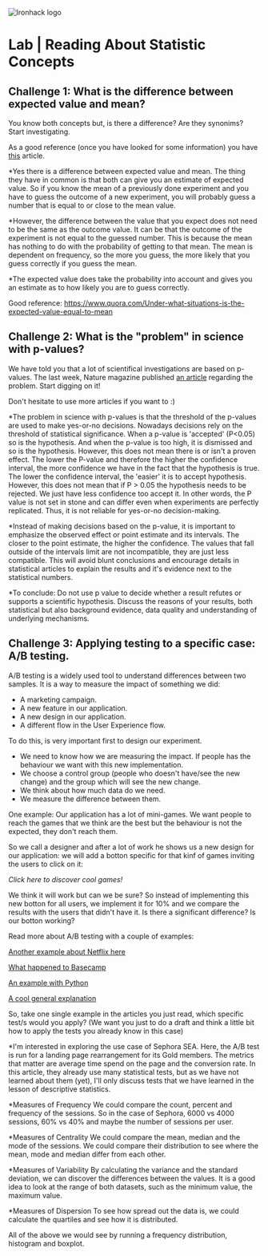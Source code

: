 ![Ironhack logo](https://i.imgur.com/1QgrNNw.png)

# Lab | Reading About Statistic Concepts

## Challenge 1: What is the difference between expected value and mean?
You know both concepts but, is there a difference? Are they synonims? Start investigating. 

As a good reference (once you have looked for some information) you have   [this](http://expected.news/value2) article.

*Yes there is a difference between expected value and mean. The thing they have in common is that both can give you an estimate of expected value. So if you know the mean of a previously done experiment and you have to guess the outcome of a new experiment, you will probably guess a number that is equal to or close to the mean value. 

*However, the difference between the value that you expect does not need to be the same as the outcome value. It can be that the outcome of the experiment is not equal to the guessed number. This is because the mean has nothing to do with the probability of getting to that mean. The mean is dependent on frequency, so the more you guess, the more likely that you guess correctly if you guess the mean.

*The expected value does take the probability into account and gives you an estimate as to how likely you are to guess correctly.

Good reference: https://www.quora.com/Under-what-situations-is-the-expected-value-equal-to-mean


## Challenge 2: What is the "problem" in science with p-values?
We have told you that a lot of scientifical investigations are based on p-values. The last week, Nature magazine published [an article](http://nature.social/statistical4) regarding the problem. Start digging on it!

Don't hesitate to use more articles if you want to :)

*The problem in science with p-values is that the threshold of the p-values are used to make yes-or-no decisions. Nowadays decisions rely on the threshold of statistical significance. When a p-value is 'accepted' (P<0.05) so is the hypothesis. And when the p-value is too high, it is dismissed and so is the hypothesis. However, this does not mean there is or isn't a proven effect. The lower the P-value and therefore the higher the confidence interval, the more confidence we have in the fact that the hypothesis is true. The lower the confidence interval, the 'easier' it is to accept hypothesis. However, this does not mean that if P > 0.05 the hypothesis needs to be rejected. We just have less confidence too accept it. In other words, the P value is not set in stone and can differ even when experiments are perfectly replicated. Thus, it is not reliable for yes-or-no decision-making.

*Instead of making decisions based on the p-value, it is important to emphasize the observed effect or point estimate and its intervals. The closer to the point estimate, the higher the confidence. The values that fall outside of the intervals limit are not incompatible, they are just less compatible. This will avoid blunt conclusions and encourage details in statistical articles to explain the results and it's evidence next to the statistical numbers.

*To conclude: Do not use p value to decide whether a result refutes or supports a scientific hypothesis. Discuss the reasons of your results, both statistical but also background evidence, data quality and understanding of underlying mechanisms.

## Challenge 3: Applying testing to a specific case: A/B testing.
A/B testing is a widely used tool to understand differences between two samples. It is a way to measure the impact of something we did: 
* A marketing campaign.
* A new feature in our application. 
* A new design in our application.
* A different flow in the User Experience flow.

To do this, is very important first to design our experiment. 
* We need to know how we are measuring the impact. If people has the behaviour we want with this new implementation.
* We choose a control group (people who doesn't have/see the new change) and the group which will see the new change. 
* We think about how much data do we need.
* We measure the difference between them.

One example:
Our application has a lot of mini-games. We want people to reach the games that we think are the best but the behaviour is not the expected, they don't reach them.

So we call a designer and after a lot of work he shows us a new design for our application: we will add a botton specific for that kinf of games inviting the users to click on it:

*Click here to discover cool games!*

We think it will work but can we be sure? So instead of implementing this new botton for all users, we implement it for 10% and we compare the results with the users that didn't have it. Is there a significant difference? Is our botton working?

Read more about A/B testing with a couple of examples:

[Another example about Netflix here](http://select.video/artwork4)

[What happened to Basecamp](http://millions.social/tested7)

[An example with Python](http://math.social/tested3)

[A cool general explanation](http://arts.show/tested7)

So, take one single example in the articles you just read, which specific test/s would you apply? (We want you just to do a draft and think a little bit how to apply the tests you already know in this case)

*I'm interested in exploring the use case of Sephora SEA. Here, the A/B test is run for a landing page rearrangement for its Gold members. The metrics that matter are average time spend on the page and the conversion rate. In this article, they already use many statistical tests, but as we have not learned about them (yet), I'll only discuss tests that we have learned in the lesson of descriptive statistics.

*Measures of Frequency
We could compare the count, percent and frequency of the sessions. So in the case of Sephora, 6000 vs 4000 sessions, 60% vs 40% and maybe the number of sessions per user.

*Measures of Centrality
We could compare the mean, median and the mode of the sessions. We could compare their distribution to see where the mean, mode and median differ from each other.

*Measures of Variability
By calculating the variance and the standard deviation, we can discover the differences between the values. It is a good idea to look at the range of both datasets, such as the minimum value, the maximum value.

*Measures of Dispersion 
To see how spread out the data is, we could calculate the quartiles and see how it is distributed. 

All of the above we would see by running a frequency distribution, histogram and boxplot.

